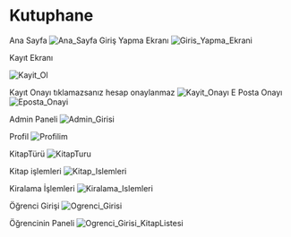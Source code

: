 # Kutuphane
Ana Sayfa
![Ana_Sayfa](https://github.com/acareyyup/Kutuphane/assets/100216722/364dd511-a348-4677-ad2e-401aef441bd8)
Giriş Yapma Ekranı
![Giris_Yapma_Ekrani](https://github.com/acareyyup/Kutuphane/assets/100216722/cb581a50-5e99-49cd-8f96-032690416961)

Kayıt Ekranı

![Kayit_Ol](https://github.com/acareyyup/Kutuphane/assets/100216722/e36585e2-bb7f-4b93-a55e-8936a37f9e8d)

Kayıt Onayı tıklamazsanız hesap onaylanmaz
![Kayit_Onayı](https://github.com/acareyyup/Kutuphane/assets/100216722/86e8a2ba-b5fe-487f-b58b-b758bedb4952)
E Posta Onayı
![Eposta_Onayi](https://github.com/acareyyup/Kutuphane/assets/100216722/52f39ba1-8aa8-4828-b063-ad1477b18ab8)

Admin Paneli
![Admin_Girisi](https://github.com/acareyyup/Kutuphane/assets/100216722/57d62a05-835d-4944-9419-a36472396178)

Profil
![Profilim](https://github.com/acareyyup/Kutuphane/assets/100216722/b38913fc-ca6e-4a0b-9d1c-089008cd7afd)

KitapTürü
![KitapTuru](https://github.com/acareyyup/Kutuphane/assets/100216722/22f53bb6-744b-49cf-8665-0f219faa04fe)

Kitap işlemleri
![Kitap_Islemleri](https://github.com/acareyyup/Kutuphane/assets/100216722/2399d132-5a35-45fe-be6c-56a969a13bad)

Kiralama İşlemleri
![Kiralama_Islemleri](https://github.com/acareyyup/Kutuphane/assets/100216722/0b78657c-eb3b-461c-9e30-21c7e9f2fdba)

Öğrenci Girişi
![Ogrenci_Girisi](https://github.com/acareyyup/Kutuphane/assets/100216722/041aa07d-e41d-4cf9-aa59-70590a8748a2)

Öğrencinin Paneli
![Ogrenci_Girisi_KitapListesi](https://github.com/acareyyup/Kutuphane/assets/100216722/c7080d2f-9a09-41a3-a99a-fd7e1985e411)



